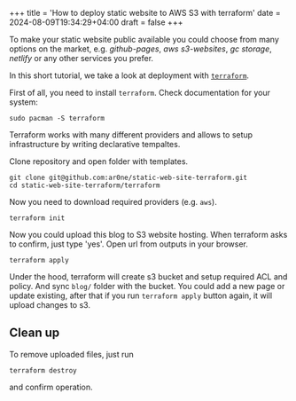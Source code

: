 +++
title = 'How to deploy static website to AWS S3 with terraform'
date = 2024-08-09T19:34:29+04:00
draft = false 
+++

To make your static website public available you could choose from many options on the market, e.g. *github-pages*, *aws s3-websites*, *gc storage*, *netlify* or any other services you prefer.

In this short tutorial, we take a look at deployment with [`terraform`](https://terraform.io).

First of all, you need to install `terraform`. Check documentation for your system:

```
sudo pacman -S terraform
```

Terraform works with many different providers and allows to setup infrastructure by writing declarative tempaltes.

Clone repository and open folder with templates.

```
git clone git@github.com:ar0ne/static-web-site-terraform.git
cd static-web-site-terraform/terraform
```

Now you need to download required providers (e.g. `aws`).

```
terraform init
```

Now you could upload this blog to S3 website hosting. When terraform asks to confirm, just type 'yes'. Open url from outputs in your browser.

```
terraform apply
```

Under the hood, terraform will create s3 bucket and setup required ACL and policy. And sync `blog/` folder with the bucket. You could add a new page or update existing, after that if you run `terraform apply` button again, it will upload changes to s3.


## Clean up

To remove uploaded files, just run 

```
terraform destroy
```

and confirm operation.
